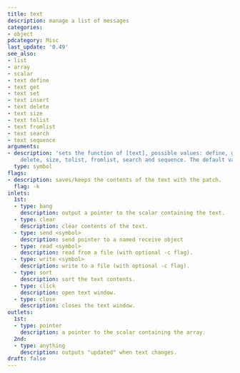 ```yaml
---
title: text
description: manage a list of messages
categories:
- object
pdcategory: Misc
last_update: '0.49'
see_also:
- list
- array
- scalar
- text define
- text get
- text set
- text insert
- text delete
- text size
- text tolist
- text fromlist
- text search
- text sequence
arguments:
- description: 'sets the function of [text], possible values: define, get, set, insert,
    delete, size, tolist, fromlist, search and sequence. The default value is ''define''.'
  type: symbol
flags:
- description: saves/keeps the contents of the text with the patch.
  flag: -k
inlets:
  1st:
  - type: bang
    description: output a pointer to the scalar containing the text.
  - type: clear
    description: clear contents of the text.
  - type: send <symbol>
    description: send pointer to a named receive object
  - type: read <symbol>
    description: read from a file (with optional -c flag).
  - type: write <symbol>
    description: write to a file (with optional -c flag).
  - type: sort
    description: sort the text contents.
  - type: click
    description: open text window.
  - type: close
    description: closes the text window.
outlets:
  1st:
  - type: pointer
    description: a pointer to the scalar containing the array.
  2nd:
  - type: anything
    description: outputs "updated" when text changes.
draft: false
---
```


